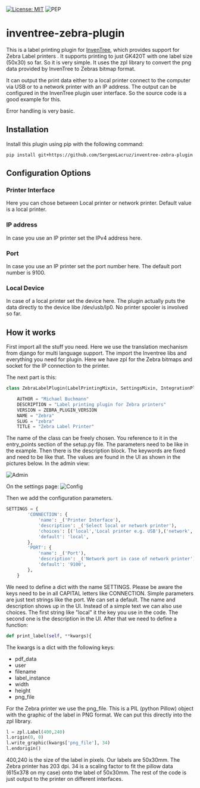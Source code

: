 [![License: MIT](https://img.shields.io/badge/License-MIT-yellow.svg)](https://opensource.org/licenses/MIT)
![PEP](https://github.com/inventree/inventree-python/actions/workflows/pep.yaml/badge.svg)


# inventree-zebra-plugin

This is a label printing plugin for [InvenTree](https://inventree.org), which provides support for Zebra Label printers .
It supports printing to just GK420T with one label size (50x30) so far. So it is very simple. It uses the zpl library to
convert the png data provided by InvenTree to Zebras bitmap format. 

It can output the print data either to a local printer connect to the computer via USB or to a network printer
with an IP address. The output can be configured in the InvenTree plugin user interface. So the source code is 
a good example for this. 

Error handling is very basic. 

## Installation

Install this plugin using pip with the following command:

```
pip install git+https://github.com/SergeoLacruz/inventree-zebra-plugin
```
 
## Configuration Options
### Printer Interface
Here you can chose between Local printer or network printer. Default value is a local printer.

### IP address
In case you use an IP printer set the IPv4 address here.

### Port 
In case you use an IP printer set the port number here. The default port number is 9100.

### Local Device
In case of a local printer set the device here. The plugin actually puts the data directly to the
device libe /dev/usb/lp0. No printer spooler is involved so far. 

## How it works
First import all the stuff you need. Here we use the translation mechanism from django for multi language support.
The import the Inventree libs and everything you need for plugin. Here we have zpl for the Zebra bitmaps and socket
for the IP connection to the printer. 

The next part is this:

```python
class ZebraLabelPlugin(LabelPrintingMixin, SettingsMixin, IntegrationPluginBase):

    AUTHOR = "Michael Buchmann"
    DESCRIPTION = "Label printing plugin for Zebra printers"
    VERSION = ZEBRA_PLUGIN_VERSION
    NAME = "Zebra"
    SLUG = "zebra"
    TITLE = "Zebra Label Printer"
```

The name of the class can be freely chosen. You reference to it in the entry_points section of the setup.py file.
The parameters need to be like in the example. Then there is the description block. The keywords are fixed and 
need to be like that. The values are found in the UI as shown in the pictures below.
In the admin view:

![Admin](https://github.com/SergeoLacruz/inventree-zebra-plugin/blob/master/pictures/plugin_admin.png)

On the settings page: 
![Config](https://github.com/SergeoLacruz/inventree-zebra-plugin/blob/master/pictures/plugin.png)

Then we add the configuration parameters.
```python
SETTINGS = {
        'CONNECTION': {
            'name': _('Printer Interface'),
            'description': _('Select local or network printer'),
            'choices': [('local','Local printer e.g. USB'),('network','Network printer with IP address')],
            'default': 'local',
        },
        'PORT': {
            'name': _('Port'),
            'description': _('Network port in case of network printer'),
            'default': '9100',
        },
    }

```

We need to define a dict with the name SETTINGS. Please be aware the keys need to be in all CAPITAL letters like CONNECTION.
Simple parameters are just text strings like the port. We can set a default. The name and description shows up in the UI. 
Instead of a simple text we can also use choices. The first string like "local" it the key you use in the code. The second
one is the description in the UI. 
After that we need to define a function:

```python
def print_label(self, **kwargs){
```

The kwargs is a dict with the following keys:

- pdf_data
- user
- filename
- label_instance
- width
- height
- png_file

For the Zebra printer we use the png_file. This is a PIL (python Pillow) object with the graphic of the label in PNG format. 
We can put this directly into the zpl library. 

```python
l = zpl.Label(400,240)
l.origin(0, 0)
l.write_graphic(kwargs['png_file'], 34)
l.endorigin()
```

400,240 is the size of the label in pixels. Our labels are 50x30mm. The Zebra printer has 203 dpi.
34 is a scaling factor to fit the pillow data (615x378 on my case) onto the label of 50x30mm. 
The rest of the code is just output to the printer on different interfaces.  





